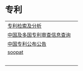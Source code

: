 # 专利



|                                                              |      |
| ------------------------------------------------------------ | ---- |
| [专利检索及分析](http://pss-system.cnipa.gov.cn/sipopublicsearch/portal/app/home/declare.jsp) |      |
| [中国及多国专利审查信息查询](http://cpquery.sipo.gov.cn/txnIndex.do?purl=http%3A%2F%2Fcpquery.sipo.gov.cn%2FtxnQueryOrdinaryPatents.do%3Fselect-key%3Ashenqingh%3D2018204356771%26select-key%3Azhuanlimc%3D%26select-key%3Ashenqingrxm%3D%26select-key%3Azhuanlilx%3D%26select-key%3Ashenqingr_from%3D%26select-key%3Ashenqingr_to%3D%26verycode%3D5%26inner-flag%3Aopen-type%3Dwindow%26inner-flag%3Aflowno%3D1535555789792) |      |
| [中国专利公布公告](http://epub.sipo.gov.cn/index.action)     |      |
| [soopat](http://www1.soopat.com/)                            |      |
| []()                                                         |      |
| []()                                                         |      |
| []()                                                         |      |
| []()                                                         |      |
| []()                                                         |      |

